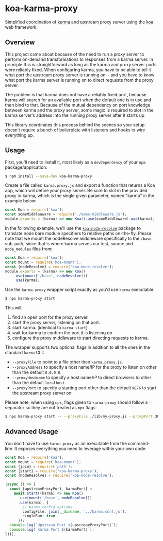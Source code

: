 # koa-karma-proxy

Simplified coordination of [karma](https://karma-runner.github.io/) and upstream proxy server using the [koa](https://koajs.com) web framework.

## Overview

This project came about because of the need to run a proxy server to perform on-demand transformations to responses from a karma server.  In principle this is straightforward as long as the karma and proxy server ports were reliably fixed.  When configuring karma, you have to be able to tell it what port the upstream proxy server is running on-- and you have to know what port the karma server is running on to direct requests from the proxy server.

The problem is that karma does not have a reliably fixed port, because karma will search for an available port when the default one is in use and then bind to that.  Because of the  mutual dependency on port knowledge between karma and the proxy server, some magic is required to slot in the karma server's address into the running proxy server after it starts up.

This library coordinates this process behind the scenes so your setup doesn't require a bunch of boilerplate with listeners and hooks to wire everything up.

## Usage

First, you'll need to install it, most likely as a `devDependency` of your `npm` package/application:

```sh
$ npm install --save-dev koa-karma-proxy
```

Create a file called `karma.proxy.js` and export a function that returns a Koa app, which will define your proxy server. Be sure to slot in the provided proxy to karma, which is the single given parameter, named "karma" in the example below:

```js
const Koa = require('koa');
const someMiddleaware = require('./some-middleware.js');
module.exports = (karma) => new Koa().use(someMiddleware).use(karma);
```

In the following example, we'll use the [`koa-node-resolve`](https://github.com/Polymer/koa-node-resolve) package to translate node bare module specifiers to relative paths on-the-fly. Please note that we mount the nodeResolve middleware specifically to the `/base` sub-path, since that is where karma serves our test, source and `node_modules` files from:

```js
const Koa = require('koa');
const mount = require('koa-mount');
const {nodeResolve} = require('koa-node-resolve');
module.exports = (karma) => new Koa()
    .use(mount('/base', nodeResolve())
    .use(karma);
```

Use the `karma-proxy` wrapper script exactly as you'd use `karma` executable:

```sh
$ npx karma-proxy start
```

This will:

1. find an open port for the proxy server.
2. start the proxy server, listening on that port.
3. start karma.  (identical to `karma start`)
4. wait for karma to confirm the port it is listening on.
5. configure the proxy middleware to start directing requests to karma.

The wrapper supports two optional flags in addition to all the ones in the standard `karma` CLI:

 - `--proxyFile` to point to a file other than `karma.proxy.js`.
 - `--proxyAddress` to specify a host name/IP for the proxy to listen on other than the default `0.0.0.0`.
 - `--proxyHostname` to specify a host name/IP to direct browsers to other than the default `localhost`.
 - `--proxyPort` to specify a starting port other than the default `9876` to start the upstream proxy server on.

Please note, when using `npx`, flags given to `karma-proxy` should follow a `--` separator so they are not treated as `npx` flags:
```sh
$ npx karma-proxy start -- --proxyFile ./lib/my-proxy.js --proxyPort 30330
```

## Advanced Usage

You don't have to use `karma-proxy` as an executable from the command-line.  It exposes everything you need to leverage within your own code:

```ts
const Koa = require('koa');
const mount = require('koa-mount');
const {join} = require('path');
const {start} = require('koa-karma-proxy');
const {nodeResolve} = require('koa-node-resolve');

(async () => {
  const {upstreamProxyPort, karmaPort} =
    await start((karma) => new Koa()
      .use(mount('/base', nodeResolve())
      .use(karma), {
        // Karma config options
        configFile: join(__dirname, '../karma.conf.js'),
        singleRun: true
      });
  console.log(`Upstream Port ${upstreamProxyPort}`);
  console.log(`Karma Port ${karmaPort}`);
})();
```
